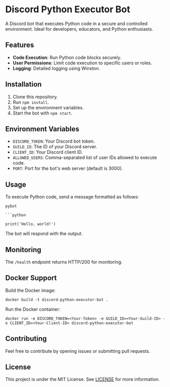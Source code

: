 # Discord Python Executor Bot

A Discord bot that executes Python code in a secure and controlled environment. Ideal for developers, educators, and Python enthusiasts.

## Features

- **Code Execution**: Run Python code blocks securely.
- **User Permissions**: Limit code execution to specific users or roles.
- **Logging**: Detailed logging using Winston.

## Installation

1. Clone this repository.
2. Run `npm install`.
3. Set up the environment variables.
4. Start the bot with `npm start`.

## Environment Variables

- `DISCORD_TOKEN`: Your Discord bot token.
- `GUILD_ID`: The ID of your Discord server.
- `CLIENT_ID`: Your Discord client ID.
- `ALLOWED_USERS`: Comma-separated list of user IDs allowed to execute code.
- `PORT`: Port for the bot's web server (default is 3000).

## Usage

To execute Python code, send a message formatted as follows:


```
pybot

```python

print('Hello, world!')
```


The bot will respond with the output.

## Monitoring

The `/health` endpoint returns HTTP/200 for monitoring.

## Docker Support

Build the Docker image:

```
docker build -t discord-python-executor-bot .
```

Run the Docker container:

```
docker run -e DISCORD_TOKEN=<Your-Token> -e GUILD_ID=<Your-Guild-ID> -e CLIENT_ID=<Your-Client-ID> discord-python-executor-bot
```

## Contributing

Feel free to contribute by opening issues or submitting pull requests.

## License

This project is under the MIT License. See [LICENSE](LICENSE) for more information.
